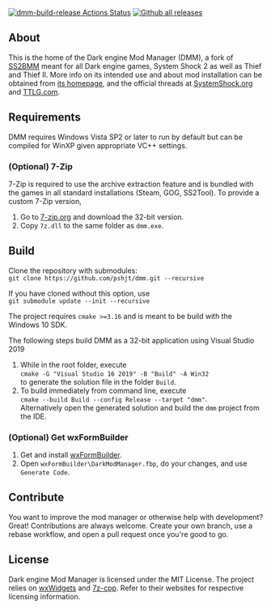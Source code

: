 [![dmm-build-release Actions Status](https://github.com/pshjt/dmm/workflows/dmm-build-release/badge.svg)](https://github.com/pshjt/dmm/actions)
[![Github all releases](https://img.shields.io/github/downloads/pshjt/dmm/total.svg)](https://GitHub.com/pshjt/dmm/releases/)
## About
This is the home of the Dark engine Mod Manager (DMM), a fork of [SS2BMM](https://github.com/pshjt/ss2bmm) meant for all Dark engine games, System Shock 2 as well as Thief and Thief II.
More info on its intended use and about mod installation can be obtained from [its homepage](https://pshjt.github.io/dmm/), and the official threads at
[SystemShock.org](https://www.systemshock.org/index.php?topic=4790.0 "DMM@SystemShock.org") and [TTLG.com](https://www.ttlg.com/forums/showthread.php?t=151204 "DMM@TTLG.com").

## Requirements
DMM requires Windows Vista SP2 or later to run by default but can be compiled for WinXP given appropriate VC++ settings.

### (Optional) 7-Zip
7-Zip is required to use the archive extraction feature and is bundled with the games in all standard installations (Steam, GOG, SS2Tool).
To provide a custom 7-Zip version,
1) Go to [7-zip.org](https://7-zip.org/) and download the 32-bit version.
2) Copy `7z.dll` to the same folder as `dmm.exe`.

## Build
Clone the repository with submodules:\
`git clone https://github.com/pshjt/dmm.git --recursive`

If you have cloned without this option, use\
`git submodule update --init --recursive`

The project requires `cmake >=3.16` and is meant to be build with the Windows 10 SDK.

The following steps build DMM as a 32-bit application using Visual Studio 2019
1) While in the root folder, execute\
   `cmake -G "Visual Studio 16 2019" -B "Build" -A Win32`\
   to generate the solution file in the folder `Build`.
2) To build immediately from command line, execute\
   `cmake --build Build --config Release --target "dmm"`.\
   Alternatively open the generated solution and build the `dmm` project from the IDE.

### (Optional) Get wxFormBuilder
1) Get and install [wxFormBuilder](https://github.com/wxFormBuilder/wxFormBuilder/releases/tag/v3.10.1).
2) Open `wxFormBuilder\DarkModManager.fbp`, do your changes, and use `Generate Code`.

## Contribute
You want to improve the mod manager or otherwise help with development? Great! Contributions are always welcome.
Create your own branch, use a rebase workflow, and open a pull request once you're good to go.

## License
Dark engine Mod Manager is licensed under the MIT License.
The project relies on [wxWidgets](https://www.wxwidgets.org/) and [7z-cpp](https://github.com/getnamo/7zip-cpp). Refer to their websites for respective licensing information.
